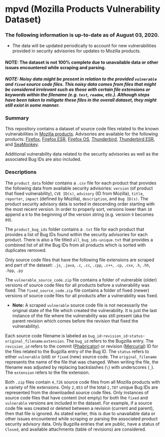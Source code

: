 # mpvd (Mozilla Products Vulnerability Dataset)

### The following information is up-to-date as of August 03, 2020.
- The data will be updated periodically to account for new vulnerabilities provided in security advisories for updates to Mozilla products.

#### NOTE: The dataset is not 100% complete due to unavailable data or other issues encountered while scraping and parsing.

##### NOTE: Noisy data might be present in relation to the provided `vulnerable` and `fixed` source code files. This noisy data comes from files that might be considered irrelevant such as those with certain file extensions or keywords within the filename (e.g. `test`, `readme`, etc.). Although steps have been taken to mitigate these files in the overall dataset, they might still exist in some manner.

### Summary

This repository contains a dataset of source code files related to the known vulnerabilities in [Mozilla products](https://www.mozilla.org/en-US/security/known-vulnerabilities/). Advisories are available for the following products: [Firefox](https://www.mozilla.org/en-US/security/known-vulnerabilities/firefox/), [Firefox ESR](https://www.mozilla.org/en-US/security/known-vulnerabilities/firefox-esr/), [Firefox OS](https://www.mozilla.org/en-US/security/known-vulnerabilities/firefox-os/), [Thunderbird](https://www.mozilla.org/en-US/security/known-vulnerabilities/thunderbird/), [Thunderbird ESR](https://www.mozilla.org/en-US/security/known-vulnerabilities/thunderbird-esr/), and [SeaMonkey](https://www.mozilla.org/en-US/security/known-vulnerabilities/seamonkey/).

Additional vulnerability data related to the security advisories as well as the associated Bug IDs are also included.

### Descriptions

The `product_data` folder contains a `.csv` file for each product that provides the following data from available security advisories: `version` (of product that fixed vulnerability), `CVE ID(s)`, `advisory` (ID from Mozilla), `title`, `reporter`, `impact` (defined by Mozilla), `description`, and `Bug ID(s)`. The product security advisory data is sorted in descending order starting with the most recent version. In order to properly sort, versions lower than `10` append a `0` to the beginning of the version string (e.g. version `9` becomes `09`).

The `product_bug_ids` folder contains a `.txt` file for each product that provides a list of Bug IDs found within the security advisories for each product. There is also a file titled `all_bug_ids-unique.txt` that provides a combined list of all the Bug IDs from all products which is sorted with duplicates removed.

Only source code files that have the following file extensions are scraped and part of the dataset: `.js`, `.java`, `.c`, `.cc`, `.cpp`, `.c++`, `.cp`, `.cxx`, `.h`, `.hh`, `.hpp`, `.py`

The `vulnerable_source_code.zip` file contains a folder of vulnerable (older) versions of source code files for all products before a vulnerability was fixed. The `fixed_source_code.zip` file contains a folder of fixed (newer) versions of source code files for all products after a vulnerability was fixed.

- **Note:** A scraped `vulnerable` source code file is not necessarily the original state of the file which created the vulnerability. It is just the last instance of the file where the vulnerability was still present (aka the parent revision which comes before the revision that fixed the vulnerability).

Each source code filename is labeled as `bug_id`-`revision_id`-`status`-`original_filename`.`extension`. The `bug_id` refers to the Bugzilla entry. The `revision_id` refers to the commit ([Phabricator](https://phabricator.services.mozilla.com/)) or revision ([Mercurial](https://hg.mozilla.org/)) ID for the files related to the Bugzilla entry of the Bug ID. The `status` refers to either `vulnerable` (old) or `fixed` (new) source code. The `original_filename` represents the name of the file that was changed. When writing the file, the filename was adjusted by replacing backslashes (`\`) with underscores (`_`). The `extension` refers to the file extension.

Both `.zip` files contain `4,726` source code files from all Mozilla products with a variety of file extensions. Only `2,053` of the total `2,787` unique Bug IDs are represented from the downloaded source code files. Only instances of source code files that have content (not empty) for both the `fixed` and `vulnerable` versions are included in the dataset. For example, if a source code file was created or deleted between a revision (current and parent), then that file is ignored. As stated earlier, this is due to unavailable data or other issues encountered while scraping or parsing the associated product security advisory data. Only Bugzilla entries that are public, have a status of `Closed`, and available attachments (table of revisions) are considered.
